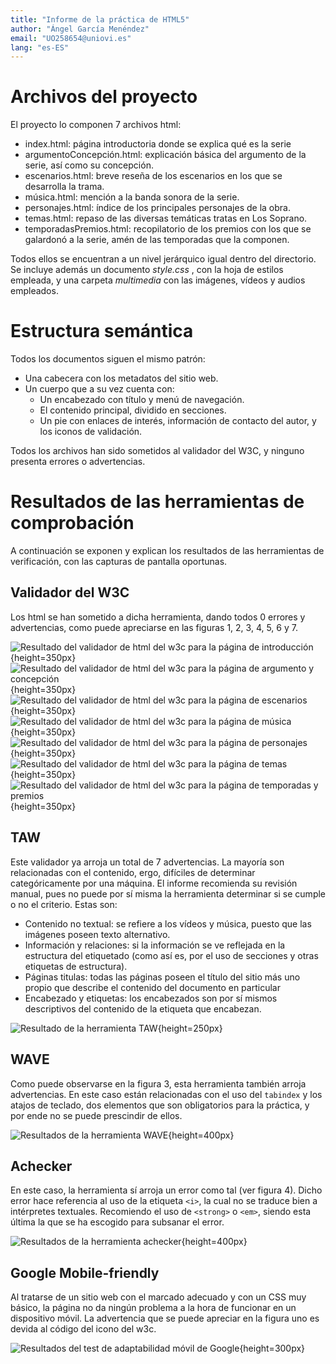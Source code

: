 ```yaml
---
title: "Informe de la práctica de HTML5"
author: "Ángel García Menéndez"
email: "UO258654@uniovi.es"
lang: "es-ES"
---
```

# Archivos del proyecto
El proyecto lo componen 7 archivos html:

- index.html: página introductoria donde se explica qué es la serie
- argumentoConcepción.html: explicación básica del argumento de la serie, así como su concepción.
- escenarios.html: breve reseña de los escenarios en los que se desarrolla la trama.
- música.html: mención a la banda sonora de la serie.
- personajes.html: índice de los principales personajes de la obra.
- temas.html: repaso de las diversas temáticas tratas en Los Soprano.
- temporadasPremios.html: recopilatorio de los premios con los que se galardonó a la serie, amén de las temporadas que la componen.

Todos ellos se encuentran a un nivel jerárquico igual dentro del directorio.
Se incluye además un documento _style.css_ , con la hoja de estilos empleada, y una carpeta _multimedia_ con las imágenes, vídeos y audios empleados.

# Estructura semántica

Todos los documentos siguen el mismo patrón:

- Una cabecera con los metadatos del sitio web.
- Un cuerpo que a su vez cuenta con:
    - Un encabezado con título y menú de navegación.
    - El contenido principal, dividido en secciones.
    - Un pie con enlaces de interés, información de contacto del autor, y los iconos de validación.

Todos los archivos han sido sometidos al validador del W3C, y ninguno presenta errores o advertencias.

# Resultados de las herramientas de comprobación

A continuación se exponen y explican los resultados de las herramientas de verificación, con las capturas de pantalla oportunas.

## Validador del W3C

Los html se han sometido a dicha herramienta, dando todos 0 errores y advertencias, como puede apreciarse en las figuras 1, 2, 3, 4, 5, 6 y 7.

![Resultado del validador de html del w3c para la página de introducción](pictures/validator.png){height=350px}
![Resultado del validador de html del w3c para la página de argumento y concepción](pictures/validator2.png){height=350px}
![Resultado del validador de html del w3c para la página de escenarios](pictures/validator3.png){height=350px}
![Resultado del validador de html del w3c para la página de música](pictures/validator4.png){height=350px}
![Resultado del validador de html del w3c para la página de personajes](pictures/validator5.png){height=350px}
![Resultado del validador de html del w3c para la página de temas](pictures/validator6.png){height=350px}
![Resultado del validador de html del w3c para la página de temporadas y premios](pictures/validator7.png){height=350px}

## TAW

Este validador ya arroja un total de 7 advertencias.
La mayoría son relacionadas con el contenido, ergo, difíciles de determinar categóricamente por una máquina.
El informe recomienda su revisión manual, pues no puede por sí misma la herramienta determinar si se cumple o no el criterio.
Estas son:

- Contenido no textual: se refiere a los vídeos y música, puesto que las imágenes poseen texto alternativo.
- Información y relaciones: si la información se ve reflejada en la estructura del etiquetado (como así es, por el uso de secciones y otras etiquetas de estructura).
- Páginas titulas: todas las páginas poseen el título del sitio más uno propio que describe el contenido del documento en particular
- Encabezado y etiquetas: los encabezados son por sí mismos descriptivos del contenido de la etiqueta que encabezan.

![Resultado de la herramienta TAW](pictures/taw.png){height=250px}

## WAVE

Como puede observarse en la figura 3, esta herramienta también arroja advertencias.
En este caso están relacionadas con el uso del `tabindex` y los atajos de teclado, dos elementos que son obligatorios para la práctica, y por ende no se puede prescindir de ellos.

![Resultados de la herramienta WAVE](pictures/wave.png){height=400px}

## Achecker

En este caso, la herramienta sí arroja un error como tal (ver figura 4).
Dicho error hace referencia al uso de la etiqueta `<i>`, la cual no se traduce bien a intérpretes textuales.
Recomiendo el uso de `<strong>` o `<em>`, siendo esta última la que se ha escogido para subsanar el error.

![Resultados de la herramienta achecker](pictures/achecker.png){height=400px}

## Google Mobile-friendly

Al tratarse de un sitio web con el marcado adecuado y con un CSS muy básico, la página no da ningún problema a la hora de funcionar en un dispositivo móvil.
La advertencia que se puede apreciar en la figura uno es devida al código del icono del w3c.

![Resultados del test de adaptabilidad móvil de Google](pictures/google.png){height=300px}

